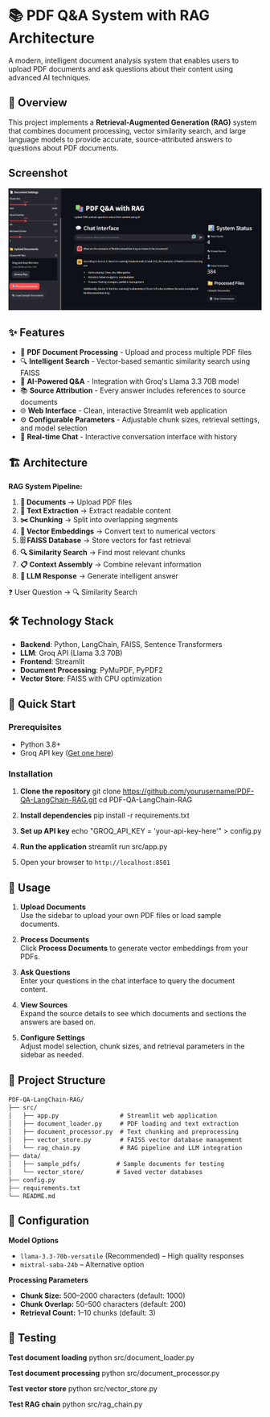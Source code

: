# 📚 PDF Q&A System with RAG Architecture

A modern, intelligent document analysis system that enables users to upload PDF documents and ask questions about their content using advanced AI techniques.

## 🎯 Overview

This project implements a **Retrieval-Augmented Generation (RAG)** system that combines document processing, vector similarity search, and large language models to provide accurate, source-attributed answers to questions about PDF documents.

## Screenshot

![Screenshot](assets/screenshot.png)

## ✨ Features

- 📄 **PDF Document Processing** - Upload and process multiple PDF files
- 🔍 **Intelligent Search** - Vector-based semantic similarity search using FAISS
- 🤖 **AI-Powered Q&A** - Integration with Groq's Llama 3.3 70B model
- 📚 **Source Attribution** - Every answer includes references to source documents
- 🌐 **Web Interface** - Clean, interactive Streamlit web application
- ⚙️ **Configurable Parameters** - Adjustable chunk sizes, retrieval settings, and model selection
- 💬 **Real-time Chat** - Interactive conversation interface with history

## 🏗️ Architecture

**RAG System Pipeline:**

1. **📁 Documents** → Upload PDF files
2. **📝 Text Extraction** → Extract readable content
3. **✂️ Chunking** → Split into overlapping segments
4. **🔢 Vector Embeddings** → Convert text to numerical vectors
5. **🗄️ FAISS Database** → Store vectors for fast retrieval
6. **🔍 Similarity Search** → Find most relevant chunks
7. **📋 Context Assembly** → Combine relevant information
8. **🤖 LLM Response** → Generate intelligent answer

❓ User Question → 🔍 Similarity Search

## 🛠️ Technology Stack

- **Backend**: Python, LangChain, FAISS, Sentence Transformers
- **LLM**: Groq API (Llama 3.3 70B)
- **Frontend**: Streamlit
- **Document Processing**: PyMuPDF, PyPDF2
- **Vector Store**: FAISS with CPU optimization

## 🚀 Quick Start

### Prerequisites

- Python 3.8+
- Groq API key ([Get one here](https://console.groq.com/))

### Installation

1. **Clone the repository**
   git clone https://github.com/yourusername/PDF-QA-LangChain-RAG.git
   cd PDF-QA-LangChain-RAG

2. **Install dependencies**
   pip install -r requirements.txt

3. **Set up API key**
    echo "GROQ_API_KEY = 'your-api-key-here'" > config.py

4. **Run the application**
    streamlit run src/app.py

5. Open your browser to `http://localhost:8501`

## 📖 Usage

1. **Upload Documents**  
    Use the sidebar to upload your own PDF files or load sample documents.

2. **Process Documents**  
    Click **Process Documents** to generate vector embeddings from your PDFs.

3. **Ask Questions**  
    Enter your questions in the chat interface to query the document content.

4. **View Sources**  
    Expand the source details to see which documents and sections the answers are based on.

5. **Configure Settings**  
    Adjust model selection, chunk sizes, and retrieval parameters in the sidebar as needed.

## 📂 Project Structure

```
PDF-QA-LangChain-RAG/
├── src/
│   ├── app.py                 # Streamlit web application
│   ├── document_loader.py     # PDF loading and text extraction
│   ├── document_processor.py  # Text chunking and preprocessing
│   ├── vector_store.py        # FAISS vector database management
│   └── rag_chain.py           # RAG pipeline and LLM integration
├── data/
│   ├── sample_pdfs/          # Sample documents for testing
│   └── vector_store/         # Saved vector databases
├── config.py
├── requirements.txt
└── README.md
```        

## 🔧 Configuration

**Model Options**
- `llama-3.3-70b-versatile` (Recommended) – High quality responses
- `mixtral-saba-24b` – Alternative option

**Processing Parameters**
- **Chunk Size:** 500–2000 characters (default: 1000)
- **Chunk Overlap:** 50–500 characters (default: 200)
- **Retrieval Count:** 1–10 chunks (default: 3)

## 🧪 Testing

**Test document loading**
python src/document_loader.py

**Test document processing**
python src/document_processor.py

**Test vector store**
python src/vector_store.py

**Test RAG chain**
python src/rag_chain.py
